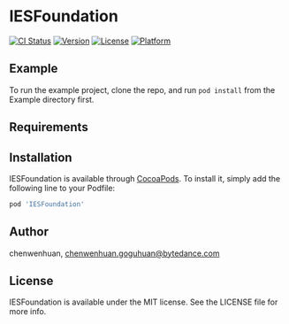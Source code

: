 # IESFoundation

[![CI Status](https://img.shields.io/travis/chenwenhuan/IESFoundation.svg?style=flat)](https://travis-ci.org/chenwenhuan/IESFoundation)
[![Version](https://img.shields.io/cocoapods/v/IESFoundation.svg?style=flat)](https://cocoapods.org/pods/IESFoundation)
[![License](https://img.shields.io/cocoapods/l/IESFoundation.svg?style=flat)](https://cocoapods.org/pods/IESFoundation)
[![Platform](https://img.shields.io/cocoapods/p/IESFoundation.svg?style=flat)](https://cocoapods.org/pods/IESFoundation)

## Example

To run the example project, clone the repo, and run `pod install` from the Example directory first.

## Requirements

## Installation

IESFoundation is available through [CocoaPods](https://cocoapods.org). To install
it, simply add the following line to your Podfile:

```ruby
pod 'IESFoundation'
```

## Author

chenwenhuan, chenwenhuan.goguhuan@bytedance.com

## License

IESFoundation is available under the MIT license. See the LICENSE file for more info.
